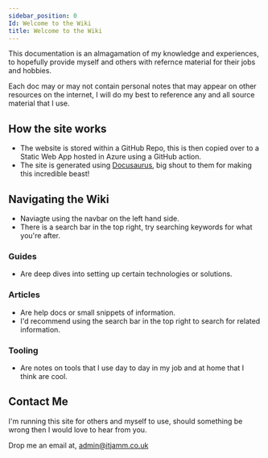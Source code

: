 ```yaml
---
sidebar_position: 0
Id: Welcome to the Wiki
title: Welcome to the Wiki
---
```


This documentation is an almagamation of my knowledge and experiences, to hopefully provide myself and others with refernce material for their jobs and hobbies.

Each doc may or may not contain personal notes that may appear on other resources on the internet, I will do my best to reference any and all source material that I use.

## How the site works

- The website is stored within a GitHub Repo, this is then copied over to a Static Web App hosted in Azure using a GitHub action.
- The site is generated using [Docusaurus](https://docusaurus.io/), big shout to them for making this incredible beast!

## Navigating the Wiki

- Naviagte using the navbar on the left hand side.
- There is a search bar in the top right, try searching keywords for what you're after.
  
### Guides

- Are deep dives into setting up certain technologies or solutions.

### Articles

- Are help docs or small snippets of information.
- I'd recommend using the search bar in the top right to search for related information.

### Tooling

- Are notes on tools that I use day to day in my job and at home that I think are cool.

## Contact Me

I'm running this site for others and myself to use, should something be wrong then I would love to hear from you.

Drop me an email at, admin@itjamm.co.uk  